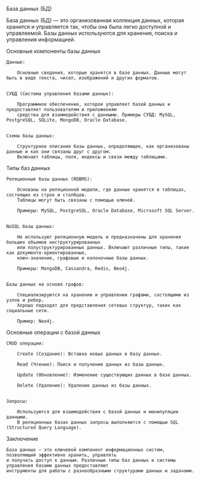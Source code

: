 База данных (БД)

База данных (БД) — это организованная коллекция данных, которая хранится и управляется так, чтобы она была легко доступной
и управляемой. Базы данных используются для хранения, поиска и управления информацией.

Основные компоненты базы данных

    Данные:

        Основные сведения, которые хранятся в базе данных. Данные могут быть в виде текста, чисел, изображений и других форматов.


    СУБД (Система управления базами данных):

        Программное обеспечение, которое управляет базой данных и предоставляет пользователям и приложениям
        средства для взаимодействия с данными. Примеры СУБД: MySQL, PostgreSQL, SQLite, MongoDB, Oracle Database.


    Схема базы данных:

        Структурное описание базы данных, определяющее, как организованы данные и как они связаны друг с другом.
        Включает таблицы, поля, индексы и связи между таблицами.


Типы баз данных

    Реляционные базы данных (RDBMS):

        Основаны на реляционной модели, где данные хранятся в таблицах, состоящих из строк и столбцов.
        Таблицы могут быть связаны с помощью ключей.

        Примеры: MySQL, PostgreSQL, Oracle Database, Microsoft SQL Server.


    NoSQL базы данных:

        Не используют реляционную модель и предназначены для хранения больших объемов неструктурированных
        или полуструктурированных данных. Включают различные типы, такие как документо-ориентированные,
        ключ-значение, графовые и колоночные базы данных.

        Примеры: MongoDB, Cassandra, Redis, Neo4j.


    Базы данных на основе графов:

        Специализируются на хранении и управлении графами, состоящими из узлов и ребер.
        Хорошо подходят для представления сетевых структур, таких как социальные сети.

        Пример: Neo4j.


Основные операции с базой данных

    CRUD операции:

        Create (Создание): Вставка новых данных в базу данных.

        Read (Чтение): Поиск и получение данных из базы данных.

        Update (Обновление): Изменение существующих данных в базе данных.

        Delete (Удаление): Удаление данных из базы данных.


    Запросы:

        Используются для взаимодействия с базой данных и манипуляции данными.
        В реляционных базах данных запросы выполняются с помощью SQL (Structured Query Language).



Заключение

    База данных — это ключевой компонент информационных систем, позволяющий эффективно хранить, управлять 
    и получать доступ к данным. Различные типы баз данных и системы управления базами данных предоставляют 
    инструменты для работы с разнообразными структурами данных и задачами.
    
